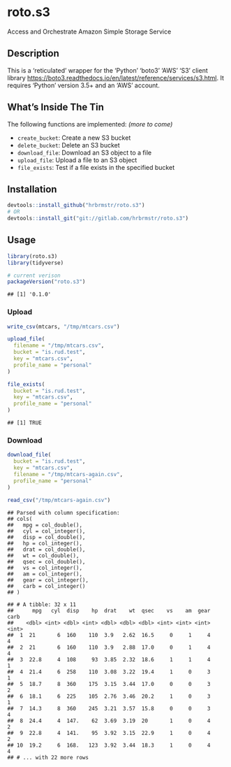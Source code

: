 
# roto.s3

Access and Orchestrate Amazon Simple Storage Service

## Description

This is a ‘reticulated’ wrapper for the ‘Python’ ‘boto3’ ‘AWS’ ‘S3’
client library
<https://boto3.readthedocs.io/en/latest/reference/services/s3.html>. It
requires ‘Python’ version 3.5+ and an ‘AWS’ account.

## What’s Inside The Tin

The following functions are implemented: *(more to come)*

  - `create_bucket`: Create a new S3 bucket
  - `delete_bucket`: Delete an S3 bucket
  - `download_file`: Download an S3 object to a file
  - `upload_file`: Upload a file to an S3 object
  - `file_exists`: Test if a file exists in the specified bucket

## Installation

``` r
devtools::install_github("hrbrmstr/roto.s3")
# OR
devtools::install_git("git://gitlab.com/hrbrmstr/roto.s3")
```

## Usage

``` r
library(roto.s3)
library(tidyverse)

# current verison
packageVersion("roto.s3")
```

    ## [1] '0.1.0'

### Upload

``` r
write_csv(mtcars, "/tmp/mtcars.csv")

upload_file(
  filename = "/tmp/mtcars.csv", 
  bucket = "is.rud.test", 
  key = "mtcars.csv",
  profile_name = "personal"
)

file_exists(
  bucket = "is.rud.test", 
  key = "mtcars.csv", 
  profile_name = "personal"
)
```

    ## [1] TRUE

### Download

``` r
download_file(
  bucket = "is.rud.test", 
  key = "mtcars.csv", 
  filename = "/tmp/mtcars-again.csv", 
  profile_name = "personal"
)

read_csv("/tmp/mtcars-again.csv")
```

    ## Parsed with column specification:
    ## cols(
    ##   mpg = col_double(),
    ##   cyl = col_integer(),
    ##   disp = col_double(),
    ##   hp = col_integer(),
    ##   drat = col_double(),
    ##   wt = col_double(),
    ##   qsec = col_double(),
    ##   vs = col_integer(),
    ##   am = col_integer(),
    ##   gear = col_integer(),
    ##   carb = col_integer()
    ## )

    ## # A tibble: 32 x 11
    ##      mpg   cyl  disp    hp  drat    wt  qsec    vs    am  gear  carb
    ##    <dbl> <int> <dbl> <int> <dbl> <dbl> <dbl> <int> <int> <int> <int>
    ##  1  21       6  160    110  3.9   2.62  16.5     0     1     4     4
    ##  2  21       6  160    110  3.9   2.88  17.0     0     1     4     4
    ##  3  22.8     4  108     93  3.85  2.32  18.6     1     1     4     1
    ##  4  21.4     6  258    110  3.08  3.22  19.4     1     0     3     1
    ##  5  18.7     8  360    175  3.15  3.44  17.0     0     0     3     2
    ##  6  18.1     6  225    105  2.76  3.46  20.2     1     0     3     1
    ##  7  14.3     8  360    245  3.21  3.57  15.8     0     0     3     4
    ##  8  24.4     4  147.    62  3.69  3.19  20       1     0     4     2
    ##  9  22.8     4  141.    95  3.92  3.15  22.9     1     0     4     2
    ## 10  19.2     6  168.   123  3.92  3.44  18.3     1     0     4     4
    ## # ... with 22 more rows
